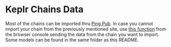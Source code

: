 # Keplr Chains Data

Most of the chains can be imported thru [Ping Pub](https://ping.pub/). In case you cannot import your chain from the previously mentioned site, use [this function](https://github.com/chainapsis/keplr-example/blob/cw-20/src/main.js#L23-L104) from the browser console sending the data from the chain you want to import. Some models can be found in the same folder as this README.
